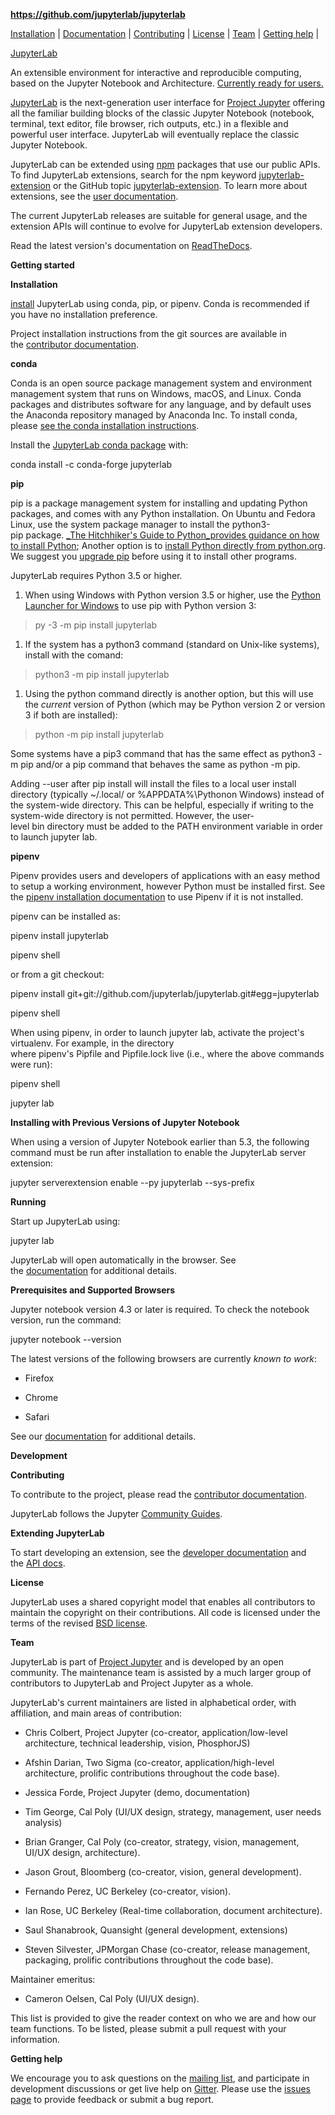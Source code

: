 **https://github.com/jupyterlab/jupyterlab**

[Installation](https://github.com/jupyterlab/jupyterlab#installation) \| [Documentation](http://jupyterlab.readthedocs.io/) \| [Contributing](https://github.com/jupyterlab/jupyterlab#contributing) \| [License](https://github.com/jupyterlab/jupyterlab#license) \| [Team](https://github.com/jupyterlab/jupyterlab#team) \| [Getting
help](https://github.com/jupyterlab/jupyterlab#getting-help) \|

[JupyterLab](http://jupyterlab.github.io/jupyterlab/)

An extensible environment for interactive and reproducible computing, based on
the Jupyter Notebook and Architecture. [Currently ready for
users.](https://blog.jupyter.org/jupyterlab-is-ready-for-users-5a6f039b8906)

[JupyterLab](http://jupyterlab.readthedocs.io/en/stable/) is the next-generation
user interface for [Project Jupyter](https://jupyter.org/) offering all the
familiar building blocks of the classic Jupyter Notebook (notebook, terminal,
text editor, file browser, rich outputs, etc.) in a flexible and powerful user
interface. JupyterLab will eventually replace the classic Jupyter Notebook.

JupyterLab can be extended using [npm](https://www.npmjs.com/) packages that use
our public APIs. To find JupyterLab extensions, search for the npm
keyword [jupyterlab-extension](https://www.npmjs.com/search?q=keywords:jupyterlab-extension) or
the GitHub
topic [jupyterlab-extension](https://github.com/topics/jupyterlab-extension). To
learn more about extensions, see the [user
documentation](https://jupyterlab.readthedocs.io/en/latest/user/extensions.html).

The current JupyterLab releases are suitable for general usage, and the
extension APIs will continue to evolve for JupyterLab extension developers.

Read the latest version's documentation
on [ReadTheDocs](http://jupyterlab.readthedocs.io/en/latest/).

**Getting started**

**Installation**

[install](http://jupyterlab.readthedocs.io/en/stable/getting_started/installation.html) JupyterLab
using conda, pip, or pipenv. Conda is recommended if you have no installation
preference.

Project installation instructions from the git sources are available in
the [contributor
documentation](https://github.com/jupyterlab/jupyterlab/blob/master/CONTRIBUTING.md).

**conda**

Conda is an open source package management system and environment management
system that runs on Windows, macOS, and Linux. Conda packages and distributes
software for any language, and by default uses the Anaconda repository managed
by Anaconda Inc. To install conda, please [see the conda installation
instructions](https://docs.conda.io/projects/conda/en/latest/user-guide/install/index.html).

Install
the [JupyterLab conda package](https://anaconda.org/conda-forge/jupyterlab) with:

conda install -c conda-forge jupyterlab

**pip**

pip is a package management system for installing and updating Python packages,
and comes with any Python installation. On Ubuntu and Fedora Linux, use the
system package manager to install the python3-pip package. [\_The Hitchhiker's
Guide to Python_provides guidance on how to install
Python](https://docs.python-guide.org/starting/installation/); Another option is
to [install Python directly from python.org](https://www.python.org/getit/). We
suggest you [upgrade pip](https://pip.pypa.io/en/stable/installing/) before
using it to install other programs.

JupyterLab requires Python 3.5 or higher.

1.  When using Windows with Python version 3.5 or higher, use the [Python
    Launcher for
    Windows](https://docs.python.org/3/using/windows.html?highlight=shebang#python-launcher-for-windows) to
    use pip with Python version 3:

>   py -3 -m pip install jupyterlab

1.  If the system has a python3 command (standard on Unix-like systems), install
    with the comand:

>   python3 -m pip install jupyterlab

1.  Using the python command directly is another option, but this will use
    the *current* version of Python (which may be Python version 2 or version 3
    if both are installed):

>   python -m pip install jupyterlab

Some systems have a pip3 command that has the same effect as python3 -m
pip and/or a pip command that behaves the same as python -m pip.

Adding --user after pip install will install the files to a local user install
directory (typically \~/.local/ or %APPDATA%\\Pythonon Windows) instead of the
system-wide directory. This can be helpful, especially if writing to the
system-wide directory is not permitted. However, the user-level bin directory
must be added to the PATH environment variable in order to launch jupyter lab.

**pipenv**

Pipenv provides users and developers of applications with an easy method to
setup a working environment, however Python must be installed first. See
the [pipenv installation documentation](https://docs.pipenv.org/install) to use
Pipenv if it is not installed.

pipenv can be installed as:

pipenv install jupyterlab

pipenv shell

or from a git checkout:

pipenv install git+git://github.com/jupyterlab/jupyterlab.git\#egg=jupyterlab

pipenv shell

When using pipenv, in order to launch jupyter lab, activate the project's
virtualenv. For example, in the directory
where pipenv's Pipfile and Pipfile.lock live (i.e., where the above commands
were run):

pipenv shell

jupyter lab

**Installing with Previous Versions of Jupyter Notebook**

When using a version of Jupyter Notebook earlier than 5.3, the following command
must be run after installation to enable the JupyterLab server extension:

jupyter serverextension enable --py jupyterlab --sys-prefix

**Running**

Start up JupyterLab using:

jupyter lab

JupyterLab will open automatically in the browser. See
the [documentation](http://jupyterlab.readthedocs.io/en/stable/getting_started/starting.html) for
additional details.

**Prerequisites and Supported Browsers**

Jupyter notebook version 4.3 or later is required. To check the notebook
version, run the command:

jupyter notebook --version

The latest versions of the following browsers are currently *known to work*:

-   Firefox

-   Chrome

-   Safari

See
our [documentation](http://jupyterlab.readthedocs.io/en/latest/getting_started/installation.html) for
additional details.

**Development**

**Contributing**

To contribute to the project, please read the [contributor
documentation](https://github.com/jupyterlab/jupyterlab/blob/master/CONTRIBUTING.md).

JupyterLab follows the Jupyter [Community
Guides](https://jupyter.readthedocs.io/en/latest/community/content-community.html).

**Extending JupyterLab**

To start developing an extension, see the [developer
documentation](https://jupyterlab.readthedocs.io/en/latest/developer/extension_dev.html) and
the [API docs](http://jupyterlab.github.io/jupyterlab/index.html).

**License**

JupyterLab uses a shared copyright model that enables all contributors to
maintain the copyright on their contributions. All code is licensed under the
terms of the revised [BSD
license](https://github.com/jupyterlab/jupyterlab/blob/master/LICENSE).

**Team**

JupyterLab is part of [Project Jupyter](http://jupyter.org/) and is developed by
an open community. The maintenance team is assisted by a much larger group of
contributors to JupyterLab and Project Jupyter as a whole.

JupyterLab's current maintainers are listed in alphabetical order, with
affiliation, and main areas of contribution:

-   Chris Colbert, Project Jupyter (co-creator, application/low-level
    architecture, technical leadership, vision, PhosphorJS)

-   Afshin Darian, Two Sigma (co-creator, application/high-level architecture,
    prolific contributions throughout the code base).

-   Jessica Forde, Project Jupyter (demo, documentation)

-   Tim George, Cal Poly (UI/UX design, strategy, management, user needs
    analysis)

-   Brian Granger, Cal Poly (co-creator, strategy, vision, management, UI/UX
    design, architecture).

-   Jason Grout, Bloomberg (co-creator, vision, general development).

-   Fernando Perez, UC Berkeley (co-creator, vision).

-   Ian Rose, UC Berkeley (Real-time collaboration, document architecture).

-   Saul Shanabrook, Quansight (general development, extensions)

-   Steven Silvester, JPMorgan Chase (co-creator, release management, packaging,
    prolific contributions throughout the code base).

Maintainer emeritus:

-   Cameron Oelsen, Cal Poly (UI/UX design).

This list is provided to give the reader context on who we are and how our team
functions. To be listed, please submit a pull request with your information.

**Getting help**

We encourage you to ask questions on the [mailing
list](https://groups.google.com/forum/#!forum/jupyter), and participate in
development discussions or get live help
on [Gitter](https://gitter.im/jupyterlab/jupyterlab). Please use the [issues
page](https://github.com/jupyterlab/jupyterlab/issues) to provide feedback or
submit a bug report.
